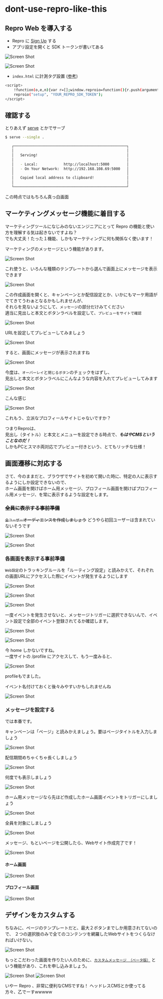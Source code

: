 # dont-use-repro-like-this

## Repro Web を導入する
- Repro に [Sign Up](https://app.repro.io/suppliers/sign_up) する
- アプリ設定を開くと SDK トークンが書いてある

![Screen Shot](https://boiyaa.github.io/dont-use-repro-like-this/images/01.png)

![Screen Shot](https://boiyaa.github.io/dont-use-repro-like-this/images/02.png)

- `index.html` に計測タグ設置 ([参考](https://docs.repro.io/ja/dev/web/getstarted/web.html))

```sh
<script>
    !function(o,e,n){var r=[];window.reproio=function(){r.push(arguments)};var i=o.createElement(e),t=o.getElementsByTagName(e)[0];i.src="https://cdn.reproio.com/web/v2/repro-sdk.min.js",i.async=!0,i.crossOrigin="",i.onload=function(){window.reproio("setSnippetVersion","2.0"),r.forEach(function(o){window.reproio.apply(window.reproio,o)})},t.parentNode.insertBefore(i,t)}(document,"script");
    reproio("setup", "YOUR_REPRO_SDK_TOKEN");
</script>
```

## 確認する
とりあえず [serve](https://github.com/zeit/serve) とかでサーブ

```sh
$ serve --single .

   ┌────────────────────────────────────────────────────┐
   │                                                    │
   │   Serving!                                         │
   │                                                    │
   │   - Local:            http://localhost:5000        │
   │   - On Your Network:  http://192.168.108.69:5000   │
   │                                                    │
   │   Copied local address to clipboard!               │
   │                                                    │
   └────────────────────────────────────────────────────┘
```

この時点ではもちろん真っ白画面


## マーケティングメッセージ機能に着目する

マーケティングツールになじみのないエンジニアにとって Repro の機能と使い方を理解する気は起きないですよね？  
でも大丈夫！たった１機能、しかもマーケティングに何も関係なく使います！

マーケティングのメッセージという機能があります。

![Screen Shot](https://boiyaa.github.io/dont-use-repro-like-this/images/10.png)

これ使うと、いろんな種類のテンプレートから選んで画面上にメッセージを表示できます

![Screen Shot](https://boiyaa.github.io/dont-use-repro-like-this/images/11.png)

この作成画面を開くと、キャンペーンとか配信設定とか、いかにもマーケ用語がでてきてうわぁとなるかもしれませんが、  
それらを見ないようにして、`メッセージ`の部分だけみてください  
適当に見出しと本文とボタンラベルを設定して、`プレビューをサイトで確認`

![Screen Shot](https://boiyaa.github.io/dont-use-repro-like-this/images/12.png)

URLを設定してプレビューしてみましょう

![Screen Shot](https://boiyaa.github.io/dont-use-repro-like-this/images/13.png)

すると、画面にメッセージが表示されますね

![Screen Shot](https://boiyaa.github.io/dont-use-repro-like-this/images/14.png)


今度は、`オーバーレイ`と`閉じるボタン`のチェックをはずし、  
見出しと本文とボタンラベルにこんなような内容を入れてプレビューしてみます  

![Screen Shot](https://boiyaa.github.io/dont-use-repro-like-this/images/20.png)

こんな感じ  

![Screen Shot](https://boiyaa.github.io/dont-use-repro-like-this/images/21.png)

これもう、立派なプロフィールサイトじゃないですか？

つまりReproは、  
見出し（タイトル）と本文とメニューを設定できる時点で、___もはやCMSということなのだ！___  
しかもPCとスマホ両対応でプレビュー付きという、とてもリッチな仕様！


## 画面遷移に対応する

さて、今のままだと、ブラウザでサイトを初めて開いた時に、特定の人に表示するようにしか設定できないので、  
ホーム画面を開けばホーム用メッセージ、プロフィール画面を開けばプロフィール用メッセージ、を常に表示するような設定をします。

### ~~全員に表示する事前準備~~
~~`全ユーザー`オーディエンスを作成しましょう~~ どうやら初回ユーザーは含まれていないそうです

![Screen Shot](https://boiyaa.github.io/dont-use-repro-like-this/images/30.png)

![Screen Shot](https://boiyaa.github.io/dont-use-repro-like-this/images/31.png)

### 各画面を表示する事前準備
`Web設定`のトラッキングルールを「ルーティング設定」と読みかえて、それぞれの画面URLにアクセスした際にイベントが発生するようにします

![Screen Shot](https://boiyaa.github.io/dont-use-repro-like-this/images/40.png)

![Screen Shot](https://boiyaa.github.io/dont-use-repro-like-this/images/41.png)

![Screen Shot](https://boiyaa.github.io/dont-use-repro-like-this/images/42.png)

一度イベントを発生させないと、メッセージトリガーに選択できないんで、イベント設定で全部のイベント登録されてるか確認します。

![Screen Shot](https://boiyaa.github.io/dont-use-repro-like-this/images/43.png)

![Screen Shot](https://boiyaa.github.io/dont-use-repro-like-this/images/44.png)

今 home しかないですね。  
一度サイトの /profile にアクセスして、もう一度みると、

![Screen Shot](https://boiyaa.github.io/dont-use-repro-like-this/images/45.png)

profileもでました。

イベント名付けておくと後々みやすいかもしれませんね

![Screen Shot](https://boiyaa.github.io/dont-use-repro-like-this/images/46.png)

### メッセージを設定する
では本番です。

キャンペーンは「ページ」と読みかえましょう。要はページタイトルを入力しましょう

![Screen Shot](https://boiyaa.github.io/dont-use-repro-like-this/images/50.png)

配信期間めちゃくちゃ長くしましょう

![Screen Shot](https://boiyaa.github.io/dont-use-repro-like-this/images/51.png)

何度でも表示しましょう

![Screen Shot](https://boiyaa.github.io/dont-use-repro-like-this/images/52.png)

ホーム用メッセージなら先ほど作成したホーム画面イベントをトリガーにしましょう

![Screen Shot](https://boiyaa.github.io/dont-use-repro-like-this/images/53.png)

全員を対象にしましょう

![Screen Shot](https://boiyaa.github.io/dont-use-repro-like-this/images/54.png)

メッセージ、もといページを公開したら、Webサイト作成完了です！

![Screen Shot](https://boiyaa.github.io/dont-use-repro-like-this/images/55.png)

#### ホーム画面
![Screen Shot](https://boiyaa.github.io/dont-use-repro-like-this/images/60.png)

#### プロフィール画面
![Screen Shot](https://boiyaa.github.io/dont-use-repro-like-this/images/61.png)


## デザインをカスタムする
ちなみに、ページのテンプレートだと、最大２ボタンまでしか用意されてないので、
２つの選択肢のみで全てのコンテンツを網羅したWebサイトをつくらなければいけない。

![Screen Shot](https://boiyaa.github.io/dont-use-repro-like-this/images/70.png)

もっとこだわった画面を作りたい人のために、[`カスタムメッセージ （ベータ版）`](https://docs.repro.io/ja/dashboard/campaign/custom-message.html) という機能があり、これを申し込みましょう。

![Screen Shot](https://boiyaa.github.io/dont-use-repro-like-this/images/80.png)
![Screen Shot](https://boiyaa.github.io/dont-use-repro-like-this/images/81.png)



いやー Repro 、非常に便利なCMSですね！
ヘッドレスCMSとか使ってる方々、乙でーすwwwww

